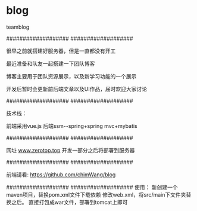 # blog
teamblog

###################
###################


很早之前就搭建好服务器，但是一直都没有开工

最近准备和队友一起搭建一下团队博客

博客主要用于团队资源展示，以及新学习功能的一个展示

开发后暂时会更新前后端文章以及UI作品，届时欢迎大家讨论


###################
###################

技术栈：

前端采用vue.js
后端ssm--spring+spring mvc+mybatis

###################
###################

网址 www.zerotop.top
开发一部分之后将部署到服务器


###################
###################

前端请看: https://github.com/chimWang/blog


###################
###################
使用：
新创建一个maven项目，替换pom.xml文件下载依赖
修改web.xml，将src/main下文件夹替换之后。
直接打包成war文件，部署到tomcat上即可

